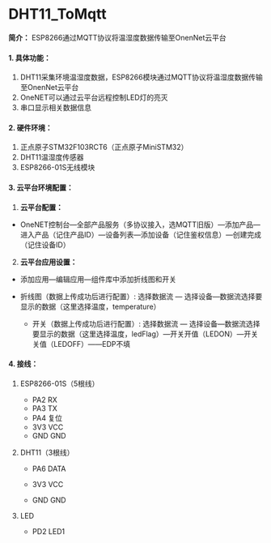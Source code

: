 # DHT11_ToMqtt

**简介：** ESP8266通过MQTT协议将温湿度数据传输至OnenNet云平台

#### 1. 具体功能：

1.  DHT11采集环境温湿度数据，ESP8266模块通过MQTT协议将温湿度数据传输至OnenNet云平台
2.  OneNET可以通过云平台远程控制LED灯的亮灭
3.  串口显示相关数据信息

#### 2. 硬件环境：

1. 正点原子STM32F103RCT6（正点原子MiniSTM32）
2. DHT11温湿度传感器
3. ESP8266-01S无线模块

#### 3. 云平台环境配置：

1. **云平台配置：**
- OneNET控制台—全部产品服务（多协议接入，选MQTT旧版）—添加产品—进入产品（记住产品ID）—设备列表—添加设备（记住鉴权信息）—创建完成（记住设备ID）
  
2. **云平台应用设置：**
- 添加应用—编辑应用—组件库中添加折线图和开关
  
- 折线图（数据上传成功后进行配置）: 选择数据流 — 选择设备—数据流选择要显示的数据（这里选择温度，temperature）
   - 开关（数据上传成功后进行配置）: 选择数据流 — 选择设备—数据流选择要显示的数据（这里选择温度，ledFlag）—开关开值（LEDON）—开关关值（LEDOFF）——EDP不填

#### 4. 接线：

1. ESP8266-01S（5根线）

   - PA2     RX
   - PA3     TX
   - PA4     复位
   - 3V3     VCC
   - GND   GND

2. DHT11（3根线）

   - PA6    DATA

   - 3V3     VCC

   - GND   GND

3. LED
   - PD2    LED1
